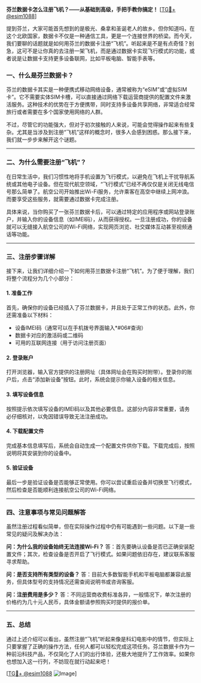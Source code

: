 **芬兰数据卡怎么注册飞机？——从基础到高级，手把手教你搞定！** [[TG💪+ @esim1088](https://t.me/s/esim1088)]

提到芬兰，大家可能首先想到的是极光、桑拿和圣诞老人的故乡。但你知道吗，在这个北欧国家，数据卡不仅是一种通信工具，更是一个连接世界的桥梁。而今天，我们要聊的话题就是如何用芬兰的数据卡注册“飞机”。听起来是不是有点奇怪？别急，这可不是让你真的去注册一架飞机，而是通过数据卡实现飞行模式的功能，或者说是让数据卡支持更多设备联网，比如平板电脑、智能手表等。

### 一、什么是芬兰数据卡？

芬兰的数据卡其实是一种便携式移动网络设备，通常被称为“eSIM”或“虚拟SIM卡”。它不需要实体SIM卡槽，可以直接通过网络下载运营商提供的配置文件来激活服务。这种技术的优势在于方便携带，同时支持多设备共享网络，非常适合经常旅行或者需要在多个国家使用网络的人群。

不过，尽管它的功能强大，但对于初次接触的人来说，可能会觉得操作起来有些复杂。尤其是当涉及到注册“飞机”这样的概念时，很多人会感到困惑。那么接下来，我们就一步步来解开这个谜题。

---

### 二、为什么需要注册“飞机”？

在日常生活中，我们习惯性地将手机设置为飞行模式，以避免在飞机上干扰导航系统或其他电子设备。但在现代航空领域，“飞行模式”已经不再仅仅是关闭无线电信号那么简单了。航空公司开始推出Wi-Fi服务，允许乘客在高空中继续上网冲浪。而要享受这些服务，就需要通过数据卡完成注册。

具体来说，当你购买了一张芬兰数据卡后，可以通过特定的应用程序或网站登录账户，并输入你的设备信息（如IMEI码），从而获得授权。一旦注册成功，你的设备就可以无缝接入航空公司的Wi-Fi网络，实现网页浏览、社交媒体互动甚至视频通话等功能。

---

### 三、注册步骤详解

接下来，让我们详细介绍一下如何用芬兰数据卡注册“飞机”。为了便于理解，我们将整个流程分为几个小部分：

#### 1. 准备工作
首先，确保你的设备已经插入了芬兰数据卡，并且处于正常工作的状态。此外，你还需准备以下材料：
- 设备IMEI码（通常可以在手机拨号界面输入*#06#查询）
- 数据卡对应的激活码或二维码
- 可用的互联网连接（用于访问注册页面）

#### 2. 登录账户
打开浏览器，输入官方提供的注册网址（具体网址会在购买时附带）。登录你的账户后，点击“添加新设备”按钮。此时，系统会提示你输入设备的相关信息。

#### 3. 填写设备信息
按照提示依次填写设备的IMEI码以及其他必要信息。这部分内容非常重要，请务必仔细核对，以免因错误导致无法注册成功。

#### 4. 下载配置文件
完成基本信息填写后，系统会自动生成一个配置文件供你下载。下载完成后，按照说明将其安装到你的设备中。

#### 5. 验证设备
最后一步是验证设备是否能够正常使用。你可以尝试重启设备并切换至飞行模式，然后检查是否能顺利连接航空公司的Wi-Fi网络。

---

### 四、注意事项与常见问题解答

虽然注册过程看似简单，但在实际操作过程中仍有可能遇到一些问题。以下是一些常见的疑问及解决办法：

**问：为什么我的设备始终无法连接Wi-Fi？**
答：首先要确认设备是否已正确安装配置文件；其次，检查设备是否开启了飞行模式。如果问题依旧存在，建议联系客服寻求帮助。

**问：是否支持所有类型的设备？**
答：目前大多数智能手机和平板电脑都兼容此服务，但具体型号的支持情况还需查阅说明书或咨询客服。

**问：注册费用是多少？**
答：不同运营商收费标准各异，一般情况下，单次注册的价格约为几十元人民币，具体金额请参照购买时提供的报价单。

---

### 五、总结

通过上述介绍可以看出，虽然注册“飞机”听起来像是科幻电影中的情节，但实际上只要掌握了正确的操作方法，任何人都可以轻松完成这项任务。芬兰数据卡作为一种前沿科技产品，不仅简化了人们的出行体验，还极大地提升了工作效率。如果你也想加入这一行列，不妨现在就行动起来吧！

[[TG💪+ @esim1088](https://t.me/s/esim1088) ![Image](https://i.postimg.cc/4NQfJmqS/Snipaste-2025-05-13-00-14-12.png)]